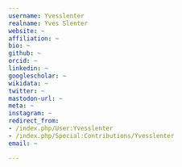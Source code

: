 ```yaml
---
username: Yvesslenter
realname: Yves Slenter
website: ~
affiliation: ~
bio: ~
github: ~
orcid: ~
linkedin: ~
googlescholar: ~
wikidata: ~
twitter: ~
mastodon-url: ~
meta: ~
instagram: ~
redirect_from:
- /index.php/User:Yvesslenter
- /index.php/Special:Contributions/Yvesslenter
email: ~

---
```

